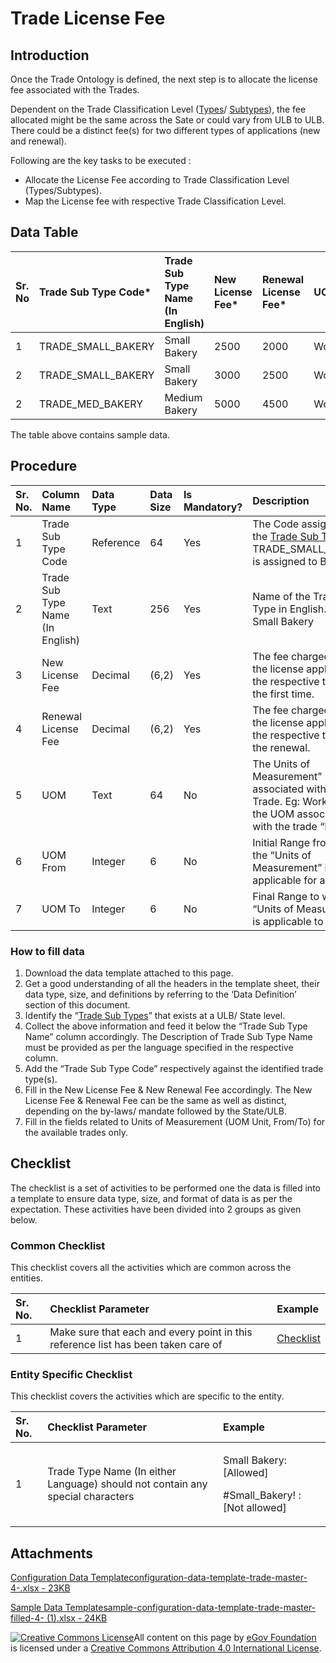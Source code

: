 # Trade License Fee

## Introduction <a id="introduction"></a>

Once the Trade Ontology is defined, the next step is to allocate the license fee associated with the Trades.

Dependent on the Trade Classification Level \([Types](trade-type.md)/ [Subtypes](trade-sub-type.md)\), the fee allocated might be the same across the Sate or could vary from ULB to ULB. There could be a distinct fee\(s\) for two different types of applications \(new and renewal\).

Following are the key tasks to be executed :

* Allocate the License Fee according to Trade Classification Level \(Types/Subtypes\).
* Map the License fee with respective Trade Classification Level.

## Data Table <a id="data-table"></a>

| Sr. No | Trade Sub Type Code\* | Trade Sub Type Name \(In English\) | New License Fee\* | Renewal License Fee\* | UOM | UOM From | UOM To |
| :--- | :--- | :--- | :--- | :--- | :--- | :--- | :--- |
| 1 | TRADE\_SMALL\_BAKERY | Small Bakery | 2500 | 2000 | Workers | 1 | 20 |
| 2 | TRADE\_SMALL\_BAKERY | Small Bakery | 3000 | 2500 | Workers | 21 | 30 |
| 2 | TRADE\_MED\_BAKERY | Medium Bakery | 5000 | 4500 | Workers | 1 | 30 |

The table above contains sample data.

## Procedure <a id="procedure"></a>

| Sr. No. | Column Name | Data Type | Data Size | Is Mandatory? | Description |
| :--- | :--- | :--- | :--- | :--- | :--- |
| 1 | Trade Sub Type Code | Reference | 64 | Yes | The Code assigned to the [Trade Sub Type](trade-sub-type.md). Eg: TRADE\_SMALL\_BAKERY is assigned to Bakery |
| 2 | Trade Sub Type Name \(In English\) | Text | 256 | Yes | Name of the Trade Sub Type in English. Eg: Small Bakery |
| 3 | New License Fee | Decimal | \(6,2\) | Yes | The fee charged when the license applied for the respective trade for the first time. |
| 4 | Renewal License Fee | Decimal | \(6,2\) | Yes | The fee charged when the license applied for the respective trade for the renewal. |
| 5 | UOM | Text | 64 | No | The Units of Measurement” associated with the Trade. Eg: Workers is the UOM associated with the trade “Bakery” |
| 6 | UOM From | Integer | 6 | No | Initial Range from which the “Units of Measurement” is applicable for a Trade |
| 7 | UOM To | Integer | 6 | No | Final Range to which the “Units of Measurement” is applicable to a Trade |

### How to fill data <a id="how-to-fill-data"></a>

1. Download the data template attached to this page.
2. Get a good understanding of all the headers in the template sheet, their data type, size, and definitions by referring to the ‘Data Definition’ section of this document.
3. Identify the “[Trade Sub Types](trade-sub-type.md)” that exists at a ULB/ State level.
4. Collect the above information and feed it below the “Trade Sub Type Name” column accordingly. The Description of Trade Sub Type Name must be provided as per the language specified in the respective column.
5. Add the “Trade Sub Type Code” respectively against the identified trade type\(s\).
6. Fill in the New License Fee & New Renewal Fee accordingly. The New License Fee & Renewal Fee can be the same as well as distinct, depending on the by-laws/ mandate followed by the State/ULB.
7. Fill in the fields related to Units of Measurement \(UOM Unit, From/To\) for the available trades only.

## Checklist <a id="checklist"></a>

The checklist is a set of activities to be performed one the data is filled into a template to ensure data type, size, and format of data is as per the expectation. These activities have been divided into 2 groups as given below.

### Common Checklist <a id="common-checklist"></a>

This checklist covers all the activities which are common across the entities.

| Sr. No. | Checklist Parameter | Example |
| :--- | :--- | :--- |
| 1 | Make sure that each and every point in this reference list has been taken care of | ​[Checklist](https://docs.digit.org/configure-digit/configuring-master-data-templates/module-setup/common-config/checklist)​ |

### Entity Specific Checklist <a id="entity-specific-checklist"></a>

This checklist covers the activities which are specific to the entity.

<table>
  <thead>
    <tr>
      <th style="text-align:left">Sr. No.</th>
      <th style="text-align:left">Checklist Parameter</th>
      <th style="text-align:left">Example</th>
    </tr>
  </thead>
  <tbody>
    <tr>
      <td style="text-align:left">1</td>
      <td style="text-align:left">Trade Type Name (In either Language) should not contain any special characters</td>
      <td
      style="text-align:left">
        <p>Small Bakery: [Allowed]</p>
        <p>#Small_Bakery! : [Not allowed]</p>
        </td>
    </tr>
  </tbody>
</table>

## Attachments <a id="attachments"></a>

[Configuration Data Templateconfiguration-data-template-trade-master-4-.xlsx - 23KB](https://firebasestorage.googleapis.com/v0/b/gitbook-28427.appspot.com/o/assets%2F-MERG_iQW5oN4ukgXP8K%2Fsync%2F70e034155e217212b5dd14ee4f5f69ff5155e8f9.xlsx?generation=1602050607472075&alt=media)

[Sample Data Templatesample-configuration-data-template-trade-master-filled-4- \(1\).xlsx - 24KB](https://firebasestorage.googleapis.com/v0/b/gitbook-28427.appspot.com/o/assets%2F-MERG_iQW5oN4ukgXP8K%2Fsync%2F4454370e4d6a6d658d27c9c0085b345b8f2e070c.xlsx?generation=1602050607766814&alt=media)

[![Creative Commons License](https://i.creativecommons.org/l/by/4.0/80x15.png)](http://creativecommons.org/licenses/by/4.0/)All content on this page by [eGov Foundation ](https://egov.org.in/)is licensed under a [Creative Commons Attribution 4.0 International License](http://creativecommons.org/licenses/by/4.0/).

